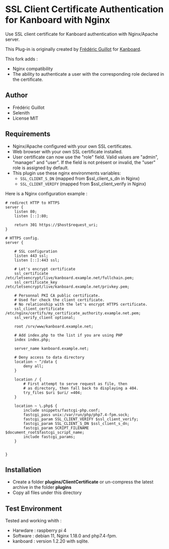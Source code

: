 SSL Client Certificate Authentication for Kanboard with Nginx
==================================================


Use SSL client certificate for Kanboard authentication with Nginx/Apache server.

This Plug-in is originally created by [Frédéric Guillot](https://github.com/fguillot) for [Kanboard](https://github.com/kanboard).

This fork adds :
- Nginx compatibility
- The ability to authenticate a user with the corresponding role declared in the certificate.

Author
------

- Frédéric Guillot
- Selenith
- License MIT

Requirements
------------

- Nginx/Apache configured with your own SSL certificates.
- Web browser with your own SSL certificate installed.
- User certificate can now use the "role" field. Valid values are "admin", "manager" and "user".
  If the field is not présent or invalid, the "user" role is assigned by default.
- This plugin use these nginx environments variables:
    - `SSL_CLIENT_S_DN` (mapped from $ssl_client_s_dn in Nginx)
    - `SSL_CLIENT_VERIFY` (mapped from $ssl_client_verify in Nginx)

Here is a Nginx configuration example :
```
# redirect HTTP to HTTPS
server {
    listen 80;
    listen [::]:80;

    return 301 https://$host$request_uri;
}

# HTTPS config.
server {

    # SSL configuration
    listen 443 ssl;
    listen [::]:443 ssl;
	
    # Let's encrypt certificate
    ssl_certificate /etc/letsencrypt/live/kanboard.example.net/fullchain.pem;
    ssl_certificate_key /etc/letsencrypt/live/kanboard.example.net/privkey.pem;

    # Personnal PKI CA public certificate. 
    # Used for check the client certificate.  
    # No relationship with the let's encrypt HTTPS certificate.
    ssl_client_certificate /etc/nginx/certifs/my_certificate_authority.example.net.pem;
    ssl_verify_client optional;

    root /srv/www/kanboard.example.net;

    # Add index.php to the list if you are using PHP
    index index.php;

    server_name kanboard.example.net;

    # Deny access to data directory
    location ~ ^/data {
        deny all;
    }

    location / {
        # First attempt to serve request as file, then
        # as directory, then fall back to displaying a 404.
        try_files $uri $uri/ =404;
    }

    location ~ \.php$ {
        include snippets/fastcgi-php.conf;
        fastcgi_pass unix:/var/run/php/php7.4-fpm.sock;
        fastcgi_param SSL_CLIENT_VERIFY $ssl_client_verify;
        fastcgi_param SSL_CLIENT_S_DN $ssl_client_s_dn;
        fastcgi_param SCRIPT_FILENAME $document_root$fastcgi_script_name;
        include fastcgi_params;
    }


}
```


Installation
------------

- Create a folder **plugins/ClientCertificate** or un-compress the latest archive in the folder **plugins**
- Copy all files under this directory


Test Environment
------------
Tested and working whith :
- Harwdare : raspberry pi 4
- Software : debian 11, Nginx 1.18.0 and php7.4-fpm.
- kanboard : version 1.2.20 with sqlite.